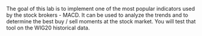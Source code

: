 The goal of this lab is to implement one of the most popular indicators used by the
stock brokers - MACD. It can be used to analyze the trends and to determine the best
buy / sell moments at the stock market. You will test that tool on the WIG20 historical
data.
